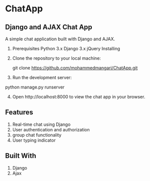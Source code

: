 # ChatApp

##  Django and AJAX Chat App

 A simple chat application built with Django and AJAX.


1. Prerequisites
Python 3.x
Django 3.x
jQuery
Installing

2. Clone the repository to your local machine:
    
   git clone https://github.com/mohammedmangari/ChatApp.git


3. Run the development server:

python manage.py runserver

4. Open http://localhost:8000 to view the chat app in your browser.

## Features
1. Real-time chat using Django
2. User authentication and authorization
3. group chat functionality
4. User typing indicator

## Built With
1. Django 
2. Ajax
